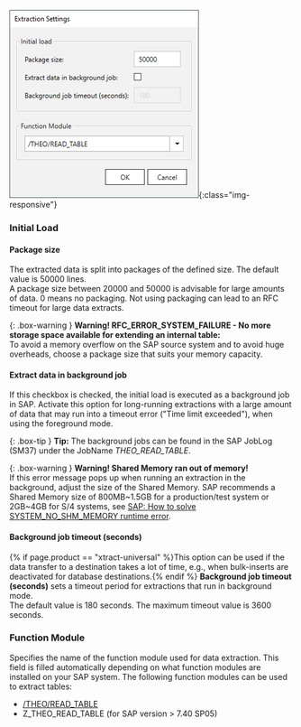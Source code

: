 
![table-cdc-extraction-settings](/img/content/tablecdc/table-cdc-extraction-settings.png){:class="img-responsive"}

### Initial Load

#### Package size
The extracted data is split into packages of the defined size. The default value is 50000 lines. <br>
A package size between 20000 and 50000 is advisable for large amounts of data. 
0 means no packaging. Not using packaging can lead to an RFC timeout for large data extracts.

{: .box-warning }
**Warning! RFC_ERROR_SYSTEM_FAILURE - No more storage space available for extending an internal table:** <br>
To avoid a memory overflow on the SAP source system and to avoid huge overheads, choose a package size that suits your memory capacity.


#### Extract data in background job
If this checkbox is checked, the initial load is executed as a background job in SAP. 
Activate this option for long-running extractions with a large amount of data that may run into a timeout error ("Time limit exceeded"), when using the foreground mode. <br>

{: .box-tip }
**Tip:** The background jobs can be found in the SAP JobLog (SM37) under the JobName *THEO_READ_TABLE*.

{: .box-warning }
**Warning! Shared Memory ran out of memory!** <br>
If this error message pops up when running an extraction in the background, adjust the size of the Shared Memory.
SAP recommends a Shared Memory size of 800MB~1.5GB for a production/test system or 2GB~4GB for S/4 systems, see [SAP: How to solve SYSTEM_NO_SHM_MEMORY runtime error](https://ga.support.sap.com/dtp/viewer/#/tree/1080/actions/12107).


#### Background job timeout (seconds)
{% if page.product == "xtract-universal" %}This option can be used if the data transfer to a destination takes a lot of time, e.g., when bulk-inserts are deactivated for database destinations.{% endif %} 
**Background job timeout (seconds)** sets a timeout period for extractions that run in background mode.<br>
The default value is 180 seconds. The maximum timeout value is 3600 seconds. 

### Function Module

Specifies the name of the function module used for data extraction. 
This field is filled automatically depending on what function modules are installed on your SAP system.
The following function modules can be used to extract tables: <br>

- [/THEO/READ_TABLE](../sap-customizing/custom-function-module-for-table-extraction#installation-of-theoread_table)
- Z_THEO_READ_TABLE (for SAP version > 7.40 SP05)
